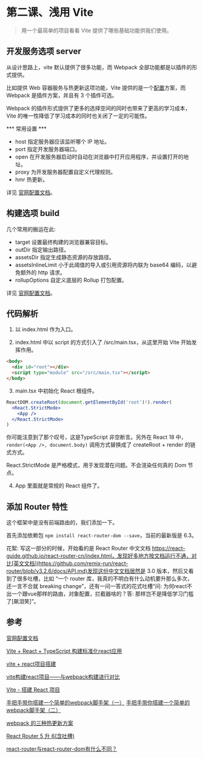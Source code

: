 # 第二课、浅用 Vite

> 用一个最简单的项目看看 Vite 提供了哪些基础功能供我们使用。

## 开发服务选项 server

从设计思路上，vite 默认提供了很多功能，而 Webpack 全部功能都是以插件的形式提供。

比如提供 Web 容器服务与热更新这项功能，Vite 提供的是一个[配置](https://cn.vitejs.dev/config/#server-host)方案，而 Webpack 是插件方案，并且有 3 个插件可选。

Webpack 的插件形式提供了更多的选择空间的同时也带来了更高的学习成本，Vite 的唯一性降低了学习成本的同时也关闭了一定的可能性。

*** 常用设置 ***

- host 指定服务器应该监听哪个 IP 地址。 
- port 指定开发服务器端口。
- open 在开发服务器启动时自动在浏览器中打开应用程序，并设置打开的地址。
- proxy 为开发服务器配置自定义代理规则。
- hmr 热更新。

详见 [官网配置文档](https://cn.vitejs.dev/config/#server-host)。

## 构建选项 build

几个常用的搬运在此:

- target 设置最终构建的浏览器兼容目标。
- outDir 指定输出路径。
- assetsDir 指定生成静态资源的存放路径。
- assetsInlineLimit 小于此阈值的导入或引用资源将内联为 base64 编码，以避免额外的 http 请求。
- rollupOptions 自定义底层的 Rollup 打包配置。

详见 [官网配置文档](https://cn.vitejs.dev/config/#build-target)。

## 代码解析

1. 以 index.html 作为入口。

2. index.html 中以 script 的方式引入了 /src/main.tsx，从这里开始 Vite 开始发挥作用。

```html
<body>
  <div id="root"></div>
  <script type="module" src="/src/main.tsx"></script>
</body>
```

3. main.tsx 中初始化 React 根组件。

```jsx
ReactDOM.createRoot(document.getElementById('root')!).render(
  <React.StrictMode>
    <App />
  </React.StrictMode>
)
```

你可能注意到了那个叹号，这是TypeScript 非空断言。另外在 React 18 中，`render(<App />, document.body)` 调用方式替换成了 createRoot + render 的链式方式。

React.StrictMode 是严格模式，用于发现潜在问题。不会渲染任何真的 Dom 节点。

4. App 里面就是常规的 React 组件了。

## 添加 Router 特性

这个框架中是没有前端路由的，我们添加一下。

首先添加依赖包 `npm install react-router-dom --save`，当前的最新版是 6.3。

花絮: 写这一部分的时候，开始看的是 React Router 中文文档 https://react-guide.github.io/react-router-cn/index.html，发现好多地方按文档运行不通，对比[英文文档](https://github.com/remix-run/react-router/blob/v3.2.6/docs/API.md)发现这份中文文档居然是 3.0 版本，然后又看到了很多吐槽，比如 “一个 router 库，我真的不明白有什么动机要升那么多次，还一言不合就 breaking change”，还有一问一答式的花式吐槽“问: 为何react不出一个跟vue那样的路由，对象配置，拦截器啥的？答: 那样岂不是降低学习门槛了[飙泪笑]”。

## 参考

[官网配置文档](https://cn.vitejs.dev/config/#server-host)

[Vite + React + TypeScript 构建标准化react应用](https://segmentfault.com/a/1190000040678357)

[vite + react项目搭建](https://zhuanlan.zhihu.com/p/456407867)

[vite构建react项目——与webpack构建进行对比](https://juejin.cn/post/6997061837879525384)

[Vite - 搭建 React 项目](https://juejin.cn/post/6948103204060004359)

[手把手带你搭建一个简单的webpack脚手架（一）](https://codeantenna.com/a/J3dJMzmbZE)
[手把手带你搭建一个简单的webpack脚手架（二）](https://blog.csdn.net/dabai1997/article/details/117437506?spm=1001.2014.3001.5501)

[webpack 的三种热更新方案](https://webpack.js.org/guides/development/#choosing-a-development-tool)

[React Router 5 升 6(含吐槽)](https://zhuanlan.zhihu.com/p/120712831)

[react-router与react-router-dom有什么不同？](https://segmentfault.com/a/1190000022443557)

